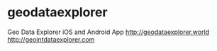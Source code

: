 # geodataexplorer
Geo Data Explorer iOS and Android App
http://geodataexplorer.world http://geointdataexplorer.com
